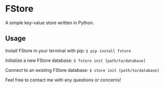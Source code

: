 # FStore
A simple key-value store written in Python. 

## Usage
Install FStore in your terminal with pip: `$ pip install fstore`

Initialize a new FStore database: `$ fstore init [path/to/database]`

Connect to an existing FStore database: `$ store init [path/to/database]`

Feel free to contact me with any questions or concerns!
